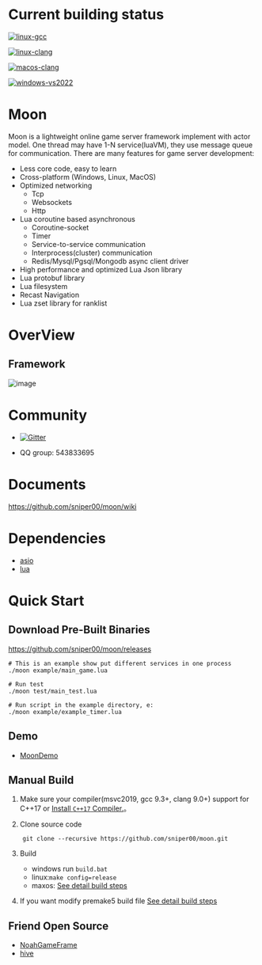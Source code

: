 # Current building status

[![linux-gcc](https://github.com/sniper00/moon/actions/workflows/linux-gcc.yml/badge.svg)](https://github.com/sniper00/moon/actions/workflows/linux-gcc.yml)

[![linux-clang](https://github.com/sniper00/moon/actions/workflows/linux-clang.yml/badge.svg)](https://github.com/sniper00/moon/actions/workflows/linux-clang.yml)

[![macos-clang](https://github.com/sniper00/moon/actions/workflows/macos-clang.yml/badge.svg)](https://github.com/sniper00/moon/actions/workflows/macos-clang.yml)

[![windows-vs2022](https://github.com/sniper00/moon/actions/workflows/windows-vs2022.yml/badge.svg)](https://github.com/sniper00/moon/actions/workflows/windows-vs2022.yml)

# Moon
Moon is a lightweight online game server framework implement with actor model. One thread may have 1-N service(luaVM), they use message queue for communication. There are many features for game server development:

- Less core code, easy to learn
- Cross-platform (Windows, Linux, MacOS)
- Optimized networking
   - Tcp
   - Websockets
   - Http
- Lua coroutine based asynchronous
   - Coroutine-socket
   - Timer
   - Service-to-service communication
   - Interprocess(cluster) communication
   - Redis/Mysql/Pgsql/Mongodb async client driver
- High performance and optimized Lua Json library
- Lua protobuf library
- Lua filesystem
- Recast Navigation
- Lua zset library for ranklist

# OverView

## Framework

![image](https://github.com/sniper00/MoonNetLua/raw/master/image/01.png)

# Community

- [![Gitter](https://badges.gitter.im/undefined/community.svg)](https://gitter.im/undefined/community?utm_source=badge&utm_medium=badge&utm_campaign=pr-badge)

- QQ group: 543833695

# Documents
  
  https://github.com/sniper00/moon/wiki

# Dependencies

- [asio](https://github.com/chriskohlhoff/asio)
- [lua](https://github.com/cloudwu/skynet/tree/master/3rd/lua)

# Quick Start

## Download Pre-Built Binaries

https://github.com/sniper00/moon/releases

```shell
# This is an example show put different services in one process
./moon example/main_game.lua

# Run test
./moon test/main_test.lua

# Run script in the example directory, e:
./moon example/example_timer.lua

```

## Demo
- [MoonDemo](https://github.com/sniper00/MoonDemo.git)

## Manual Build

1. Make sure your compiler(msvc2019, gcc 9.3+, clang 9.0+) support for C++17 or [Install `C++17` Compiler.](https://github.com/sniper00/moon/wiki/Build#%E5%AE%89%E8%A3%85c17%E7%BC%96%E8%AF%91%E5%99%A8)。

2. Clone source code 

```
    git clone --recursive https://github.com/sniper00/moon.git
``` 

3. Build
    - windows run `build.bat`
    - linux:`make config=release`
    - maxos: [See detail build steps](https://github.com/sniper00/moon/wiki/Build#%E7%BC%96%E8%AF%91)


4. If you want modify premake5 build file [See detail build steps](https://github.com/sniper00/moon/wiki/Build#%E7%BC%96%E8%AF%91)

## Friend Open Source
- [NoahGameFrame](https://github.com/ketoo/NoahGameFrame)
- [hive](https://github.com/hero1s/hive)

